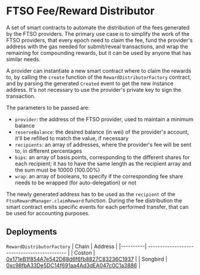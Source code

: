 # FTSO Fee/Reward Distributor

A set of smart contracts to automate the distribution of the fees generated by the FTSO providers. The primary use case is to simplify the work of the FTSO providers, that every epoch need to claim the fee, fund the provider's address with the gas needed for submit/reveal transactions, and wrap the remaining for compounding rewards, but it can be used by anyone that has similar needs.

A provider can instantiate a new smart contract where to claim the rewards to, by calling the `create` function of the `RewardDistributorFactory` contract, and by parsing the generated `Created` event to get the new instance address. It's not necessary to use the provider's private key to sign the transaction.

The parameters to be passed are:
- `provider`: the address of the FTSO provider, used to maintain a minimum balance
- `reserveBalance`: the desired balance (in wei) of the provider's account, it'll be refilled to match the value, if necessary
- `recipients`: an array of addresses, where the provider's fee will be sent to, in different percentages
- `bips`: an array of basis points, corresponding to the different shares for each recipient; it has to have the same length as the recipient array and the sum must be 10000 (100.00%)
- `wrap`: an array of booleans, to specify if the corresponding fee share needs to be wrapped (for auto-delegation) or not

The newly generated address has to be used as the `recipient` of the `FtsoRewardManager.claimReward` function. During the fee distribution the smart contract emits specific events for each performed transfer, that can be used for accounting purposes.

## Deployments

`RewardDistributorFactory`
| Chain    | Address                                      |
|----------| -------------------------------------------- |
| Coston   | [0x171eB1f854A7e542D88d6f6fb8827C83236C1937](https://coston-explorer.flare.network/address/0x171eB1f854A7e542D88d6f6fb8827C83236C1937) |
| Songbird | [0xc98fbA33De5DC14f691aa4Ad3dEA047c0C1a3886](https://songbird-explorer.flare.network/address/0xc98fbA33De5DC14f691aa4Ad3dEA047c0C1a3886) |